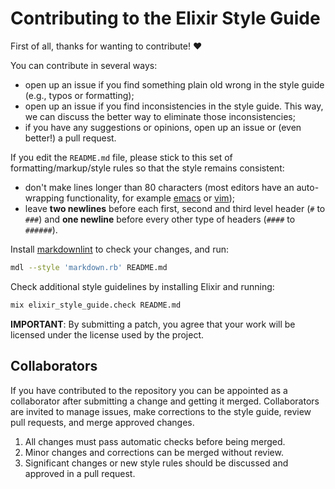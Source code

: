 # Contributing to the Elixir Style Guide

First of all, thanks for wanting to contribute! :heart:

You can contribute in several ways:

* open up an issue if you find something plain old wrong in the style guide
  (e.g., typos or formatting);
* open up an issue if you find inconsistencies in the style guide. This way, we
  can discuss the better way to eliminate those inconsistencies;
* if you have any suggestions or opinions, open up an issue or (even better!) a
  pull request.

If you edit the `README.md` file, please stick to this set of
formatting/markup/style rules so that the style remains consistent:

* don't make lines longer than 80 characters (most editors have an auto-wrapping
  functionality, for example [emacs](http://emacswiki.org/emacs/LineWrap) or
  [vim](http://vim.wikia.com/wiki/Automatic_word_wrapping));
* leave **two newlines** before each first, second and third level header (`#`
  to `###`) and **one newline** before every other type of headers (`####` to
  `######`).

Install [markdownlint](https://github.com/mivok/markdownlint) to check your
changes, and run:

```sh
mdl --style 'markdown.rb' README.md
```

Check additional style guidelines by installing Elixir and running:

```sh
mix elixir_style_guide.check README.md
```

**IMPORTANT**: By submitting a patch, you agree that your work will be
licensed under the license used by the project.


## Collaborators

If you have contributed to the repository you can be appointed as a collaborator
after submitting a change and getting it merged. Collaborators are invited to
manage issues, make corrections to the style guide, review pull requests, and
merge approved changes.

1. All changes must pass automatic checks before being merged.
1. Minor changes and corrections can be merged without review.
1. Significant changes or new style rules should be discussed and approved in a
   pull request.
